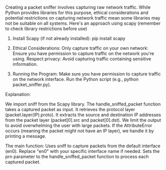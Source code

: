 Creating a packet sniffer involves capturing raw network traffic. While Python provides libraries for this purpose,  ethical considerations and potential restrictions on capturing network traffic  mean some libraries may not be suitable on all systems. Here's an approach using scapy (remember to check library restrictions before use)

1. Install Scapy (if not already installed):
pip install scapy

2. Ethical Considerations:
Only capture traffic on your own network: Ensure you have permission to capture traffic on the network you're using.
Respect privacy: Avoid capturing traffic containing sensitive information.

3. Running the Program:
Make sure you have permission to capture traffic on the network interface.
Run the Python script (e.g., python packet_sniffer.py).


Explanation:

We import sniff from the Scapy library.
The handle_sniffed_packet function takes a captured packet as input.
It retrieves the protocol layer (packet.layer(IP).proto).
It extracts the source and destination IP addresses from the packet layer (packet[0].src and packet[0].dst).
We limit the output to avoid overwhelming the user with large packets.
If the AttributeError occurs (meaning the packet might not have an IP layer), we handle it by printing a message.

The main function:
Uses sniff to capture packets from the default interface (en0).
Replace "en0" with your specific interface name if needed.
Sets the prn parameter to the handle_sniffed_packet function to process each captured packet.

